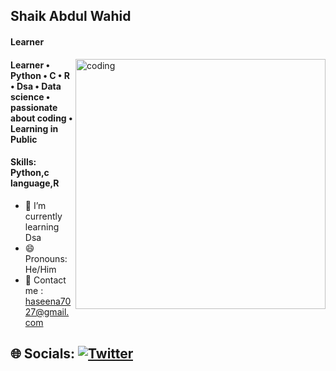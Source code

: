 
## Shaik Abdul Wahid

#### Learner
<img align="right" alt="coding" width="400" src="https://www.mygo.ge/uploads/blog/1584023795.jpg">

#### Learner • Python • C • R • Dsa • Data science • passionate about coding • Learning in Public 

#### Skills: Python,c language,R

- 🌱 I’m currently learning  Dsa
- 😄 Pronouns: He/Him 
- 📧 Contact me : haseena7027@gmail.com

## 🌐 Socials: [![Twitter](https://img.shields.io/badge/Twitter-%231DA1F2.svg?logo=Twitter&logoColor=white)](https://twitter.com/Abdulwahid7027) 
